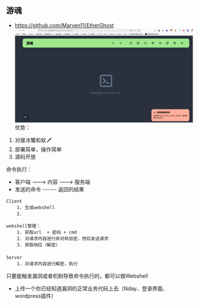 
## 游魂
- https://github.com/Marven11/EtherGhost
![](media/Pasted%20image%2020250916154031.png)  
优势：
1. 对接冰蟹和蚁🗡
2. 部署简单，操作简单
3. 源码开放


命令执行：
- 客户端 ---> 内容 ---> 服务端
- 发送的命令 ------ 返回的结果
```bash
Client
	1. 生成webshell
	2. 

webshell管理：
	1. 获取url  + 密码 + cmd
	2. 对请求内容进行非对称加密，然后发送请求
	3. 获取响应（解密）

Server
	1. 对请求内容进行解密，执行 
```

只要能触发漏洞或者机制导致命令执行的，都可以做Webshell
- 上传一个你已经知道漏洞的正常业务代码上去（Nday、登录界面、wordpress插件）